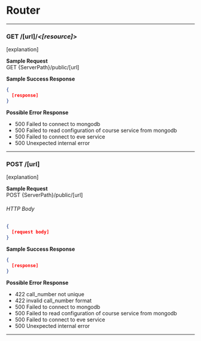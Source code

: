 # **Router**

---
### GET **/[url]/_<[resource]_>** 
[explanation]

**Sample Request**  
GET {ServerPath}/public/[url]

**Sample Success Response**
```json
{
  [response]
}
```

**Possible Error Response**  
* 500 Failed to connect to mongodb
* 500 Failed to read configuration of course service from mongodb
* 500 Failed to connect to eve service
* 500 Unexpected internal error



---
### POST **/[url]**  
[explanation]

**Sample Request**  
POST {ServerPath}/public/[url]
###### *HTTP Body* 
```json
{
  [request body]
}
```

**Sample Success Response**
```json
{
  [response]
}
```

**Possible Error Response**
* 422 call_number not unique
* 422 invalid call_number format
* 500 Failed to connect to mongodb
* 500 Failed to read configuration of course service from mongodb
* 500 Failed to connect to eve service
* 500 Unexpected internal error



---
